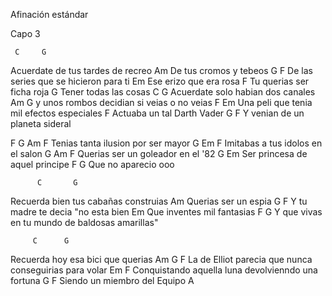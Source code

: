
Afinación estándar

Capo 3

     C     G
Acuerdate de tus tardes de recreo
       Am
De tus cromos y tebeos
        G                         F
De las series que se hicieron para ti
   Em
Ese erizo que era rosa
  F
Tu querias ser ficha roja
  G
Tener todas las cosas
      C   G
Acuerdate solo habian dos canales
      Am                 G
y unos rombos decidian si veias o no veias
     F                Em
Una peli que tenia mil efectos especiales
 F
Actuaba un tal Darth Vader
  G                          F
Y venian de un planeta sideral
 
 
F   G       Am               F
Tenias tanta ilusion por ser mayor
      G        Em           F
Imitabas a tus idolos en el salon
      G        Am              F
Querias ser un goleador en el '82
    G                 Em
Ser princesa de aquel principe
             F    G
Que no aparecio    ooo
 
 
          C       G
Recuerda bien tus cabañas construias
         Am
Querias ser un espia
      G                       F
Y tu madre te decia "no esta bien
     Em
Que inventes mil fantasias
      F                   G
Y que vivas en tu mundo de baldosas amarillas"
 
         C      G
Recuerda hoy esa bici que querias
       Am               G                       F
La de Elliot parecia que nunca conseguirias para volar
  Em                      F
Conquistando aquella luna devolvienndo una fortuna
           G                 F
Siendo un miembro del Equipo A